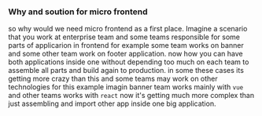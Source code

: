 ### Why and soution for micro frontend

so why would we need micro frontend as a first place. Imagine a scenario that you work at enterprise team and some teams responsible for some parts of applicarion in frontend for example some team works on banner and some other team work on footer application. now how you can have both applications inside one without depending too much on each team to assemble all parts and build again to production. in some these cases its getting more crazy than this and some teams may work on other technologies for this example imagin banner team works mainly with `vue` and other teams works with `react` now it's getting much more complex than just assembling and import other app inside one big application.
